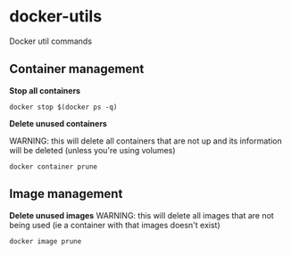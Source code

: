 # docker-utils
Docker util commands

## Container management

**Stop all containers**
```shell
docker stop $(docker ps -q)
```

**Delete unused containers**

WARNING: this will delete all containers that are not up and its information will be deleted (unless you're using volumes)
```shell
docker container prune
```

## Image management

**Delete unused images**
WARNING: this will delete all images that are not being used (ie a container with that images doesn't exist)

```shell
docker image prune
```
